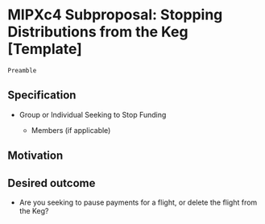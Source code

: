 # MIPXc4 Subproposal: Stopping Distributions from the Keg [Template]
```
Preamble
```

## Specification

* Group or Individual Seeking to Stop Funding

  * Members (if applicable)

## Motivation

## Desired outcome

* Are you seeking to pause payments for a flight, or delete the flight from the Keg?
